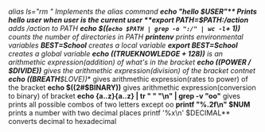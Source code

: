 **alias ls="rm *"** Implements the alias command
**echo "hello $USER"** Prints hello user when user is the current user
**export PATH=$PATH:/action** adds /action to PATH
**echo $((`echo $PATH | grep -o ":/" | wc -l`+ 1))** counts the number of directories in PATH
**printenv** prints environmental variables
**BEST=School** creates a local variable
**export BEST=School** creates a global variable
**echo $(($TRUEKNOWLEDGE + 128))** is an arithmethic expression(addition) of what's in the bracket
**echo $(($POWER / $DIVIDE))** gives the arithmethic expression(division) of the bracket contnet
**echo $(($BREATH**$LOVE))** gives arithmethic expression(rates to power) of the bracket
**echo $((2#$BINARY))** gives arithmethic expression(conversion to binary) of bracket
**echo {a..z}{a..z} | tr " " "\n" | grep -v "oo"** gives prints all possible combos of two letters except oo
**printf "%.2f\n" $NUM** prints a number with two decimal places
printf '%x\n' $DECIMAL** converts decimal to hexadecimal
